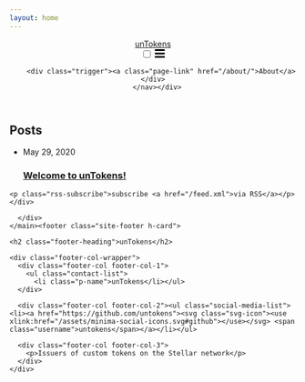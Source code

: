 ```yaml
---
layout: home
---
```


<!DOCTYPE html>
<html lang="en"><head>
  <meta charset="utf-8">
  <meta http-equiv="X-UA-Compatible" content="IE=edge">
  <meta name="viewport" content="width=device-width, initial-scale=1"><!-- Begin Jekyll SEO tag v2.6.1 -->
<title>unTokens | Issuers of custom tokens on the Stellar network</title>
<meta name="generator" content="Jekyll v4.1.0" />
<meta property="og:title" content="unTokens" />
<meta property="og:locale" content="en_US" />
<meta name="description" content="Issuers of custom tokens on the Stellar network" />
<meta property="og:description" content="Issuers of custom tokens on the Stellar network" />
<link rel="canonical" href="http://untokens.github.io" />
<meta property="og:url" content="http://untokens.github.io/" />
<meta property="og:site_name" content="unTokens" />
<script type="application/ld+json">
{"@type":"WebSite","url":"http://untokens.github.io/","headline":"unTokens","description":"Issuers of custom tokens on the Stellar network","name":"unTokens","@context":"https://schema.org"}</script>
<!-- End Jekyll SEO tag -->
<link rel="stylesheet" href="/assets/main.css"><link type="application/atom+xml" rel="alternate" href="http://untokens.github.io/feed.xml" title="unTokens" /></head>
<body><header class="site-header" role="banner">

  <div class="wrapper"><a class="site-title" rel="author" href="/">unTokens</a><nav class="site-nav">
        <input type="checkbox" id="nav-trigger" class="nav-trigger" />
        <label for="nav-trigger">
          <span class="menu-icon">
            <svg viewBox="0 0 18 15" width="18px" height="15px">
              <path d="M18,1.484c0,0.82-0.665,1.484-1.484,1.484H1.484C0.665,2.969,0,2.304,0,1.484l0,0C0,0.665,0.665,0,1.484,0 h15.032C17.335,0,18,0.665,18,1.484L18,1.484z M18,7.516C18,8.335,17.335,9,16.516,9H1.484C0.665,9,0,8.335,0,7.516l0,0 c0-0.82,0.665-1.484,1.484-1.484h15.032C17.335,6.031,18,6.696,18,7.516L18,7.516z M18,13.516C18,14.335,17.335,15,16.516,15H1.484 C0.665,15,0,14.335,0,13.516l0,0c0-0.82,0.665-1.483,1.484-1.483h15.032C17.335,12.031,18,12.695,18,13.516L18,13.516z"/>
            </svg>
          </span>
        </label>

        <div class="trigger"><a class="page-link" href="/about/">About</a></div>
      </nav></div>
</header>
<main class="page-content" aria-label="Content">
      <div class="wrapper">
        <div class="home">
<h2 class="post-list-heading">Posts</h2>
    <ul class="post-list"><li><span class="post-meta">May 29, 2020</span>
        <h3>
          <a class="post-link" href="/untokens/update/2020/05/29/welcome.html">
            Welcome to unTokens!
          </a>
        </h3></li></ul>

    <p class="rss-subscribe">subscribe <a href="/feed.xml">via RSS</a></p></div>

      </div>
    </main><footer class="site-footer h-card">
  <data class="u-url" href="/"></data>

  <div class="wrapper">

    <h2 class="footer-heading">unTokens</h2>

    <div class="footer-col-wrapper">
      <div class="footer-col footer-col-1">
        <ul class="contact-list">
          <li class="p-name">unTokens</li></ul>
      </div>

      <div class="footer-col footer-col-2"><ul class="social-media-list"><li><a href="https://github.com/untokens"><svg class="svg-icon"><use xlink:href="/assets/minima-social-icons.svg#github"></use></svg> <span class="username">untokens</span></a></li></ul>
</div>

      <div class="footer-col footer-col-3">
        <p>Issuers of custom tokens on the Stellar network</p>
      </div>
    </div>

  </div>

</footer>
</body>

</html>

